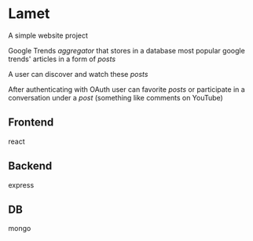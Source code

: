 # Lamet
A simple website project

Google Trends _aggregator_ that stores in a database most popular google trends' articles in a form of _posts_

A user can discover and watch these _posts_ 

After authenticating with OAuth user can favorite _posts_ or participate in a conversation under a _post_ (something like comments on YouTube)

## Frontend
react

## Backend
express

## DB
mongo
